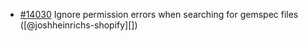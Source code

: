 * [#14030](https://github.com/rubocop/rubocop/pull/14030) Ignore permission errors when searching for gemspec files ([@joshheinrichs-shopify][])
